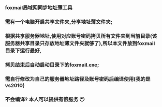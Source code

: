 ###  foxmail局域网同步地址薄工具
### 需有一个电脑开启共享文件夹,分享地址薄文件夹;
### 根据共享服务器地址,使用对应账号密码拷贝所有文件夹到当前目录(该服务器共享目录只存放地址薄文件夹就够了),所以本文件放到foxmail目录下运行最好, 
### 拷贝结束后自动启动目录下的foxmail.exe;
### 需自行修改为自己的服务器地址路径及账号密码后编译使用(我的是vs2010)
### 不会编译? 本人可以提供有偿服务 :no_mouth: 
